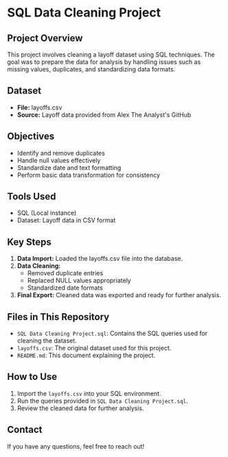 # SQL Data Cleaning Project

## Project Overview
This project involves cleaning a layoff dataset using SQL techniques. The goal was to prepare the data for analysis by handling issues such as missing values, duplicates, and standardizing data formats.

## Dataset
- **File:** layoffs.csv
- **Source:** Layoff data provided from Alex The Analyst's GitHub

## Objectives
- Identify and remove duplicates
- Handle null values effectively
- Standardize date and text formatting
- Perform basic data transformation for consistency

## Tools Used
- SQL (Local instance)
- Dataset: Layoff data in CSV format

## Key Steps
1. **Data Import:** Loaded the layoffs.csv file into the database.
2. **Data Cleaning:**
   - Removed duplicate entries
   - Replaced NULL values appropriately
   - Standardized date formats
3. **Final Export:** Cleaned data was exported and ready for further analysis.

## Files in This Repository
- `SQL Data Cleaning Project.sql`: Contains the SQL queries used for cleaning the dataset.
- `layoffs.csv`: The original dataset used for this project.
- `README.md`: This document explaining the project.

## How to Use
1. Import the `layoffs.csv` into your SQL environment.
2. Run the queries provided in `SQL Data Cleaning Project.sql`.
3. Review the cleaned data for further analysis.

## Contact
If you have any questions, feel free to reach out!


